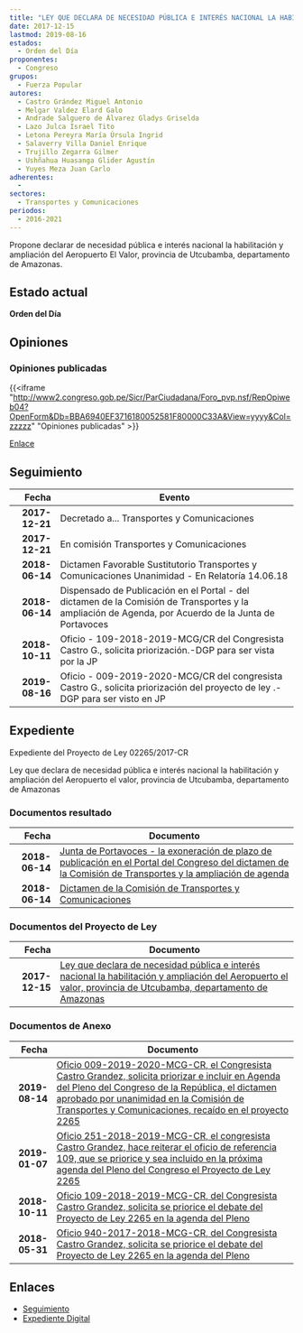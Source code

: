 ```yaml
---
title: "LEY QUE DECLARA DE NECESIDAD PÚBLICA E INTERÉS NACIONAL LA HABILITACIÓN Y AMPLIACIÓN DEL AEROPUERTO EL VALOR, PROVINCIA DE UTCUBAMBA, DEPARTAMENTO DE AMAZONAS"
date: 2017-12-15
lastmod: 2019-08-16
estados: 
  - Orden del Día
proponentes: 
  - Congreso
grupos: 
  - Fuerza Popular
autores: 
  - Castro Grández Miguel Antonio
  - Melgar Valdez Elard Galo
  - Andrade Salguero de Álvarez Gladys Griselda
  - Lazo Julca Israel Tito
  - Letona Pereyra María Úrsula Ingrid
  - Salaverry Villa Daniel Enrique
  - Trujillo Zegarra Gilmer
  - Ushñahua Huasanga Glider Agustín
  - Yuyes Meza Juan Carlo
adherentes: 
  - 
sectores: 
  - Transportes y Comunicaciones
periodos: 
  - 2016-2021
---
```


Propone declarar de necesidad pública e interés nacional la habilitación y ampliación del Aeropuerto El Valor, provincia de Utcubamba, departamento de Amazonas.


## Estado actual

**Orden del Día**

## Opiniones

### Opiniones publicadas

{{<iframe "http://www2.congreso.gob.pe/Sicr/ParCiudadana/Foro_pvp.nsf/RepOpiweb04?OpenForm&Db=BBA6940EF3716180052581F80000C33A&View=yyyy&Col=zzzzz" "Opiniones publicadas" >}}

[Enlace](http://www2.congreso.gob.pe/Sicr/ParCiudadana/Foro_pvp.nsf/RepOpiweb04?OpenForm&Db=BBA6940EF3716180052581F80000C33A&View=yyyy&Col=zzzzz)

## Seguimiento

| Fecha | Evento |
|------:|--------|
| **2017-12-21** | Decretado a... Transportes y Comunicaciones|
| **2017-12-21** | En comisión Transportes y Comunicaciones|
| **2018-06-14** | Dictamen Favorable Sustitutorio Transportes y Comunicaciones Unanimidad - En Relatoría 14.06.18|
| **2018-06-14** | Dispensado de Publicación en el Portal - del dictamen de la Comisión de Transportes y la ampliación de Agenda, por Acuerdo de la Junta de Portavoces|
| **2018-10-11** | Oficio - 109-2018-2019-MCG/CR del Congresista Castro G., solicita priorización.-DGP para ser vista por la JP|
| **2019-08-16** | Oficio - 009-2019-2020-MCG/CR del congresista Castro G., solicita priorización del proyecto de ley .-DGP para ser visto en JP|


## Expediente

Expediente del Proyecto de Ley 02265/2017-CR

Ley que declara de necesidad pública e interés nacional la habilitación y ampliación del Aeropuerto el valor, provincia de Utcubamba, departamento de Amazonas


### Documentos resultado

| Fecha | Documento |
|------:|--------|
| **2018-06-14** | [Junta de Portavoces - la exoneración de plazo de publicación en el Portal del Congreso del dictamen de la Comisión de Transportes y la ampliación de agenda](http://www.leyes.congreso.gob.pe/Documentos/2016_2021/Acuerdos/Junta_Portavoces/AJP0226520180614.pdf) |
| **2018-06-14** | [Dictamen de la Comisión de Transportes y Comunicaciones](http://www.leyes.congreso.gob.pe/Documentos/2016_2021/Seguimiento_de_Proyectos_de_Ley/00940PL20170614.pdf) |

### Documentos del Proyecto de Ley

| Fecha | Documento |
|------:|--------|
| **2017-12-15** | [Ley que declara de necesidad pública e interés nacional la habilitación y ampliación del Aeropuerto el valor, provincia de Utcubamba, departamento de Amazonas](http://www.leyes.congreso.gob.pe/Documentos/2016_2021/Proyectos_de_Ley_y_de_Resoluciones_Legislativas/PL0226520171215.pdf) |

### Documentos de Anexo

| Fecha | Documento |
|------:|--------|
| **2019-08-14** | [Oficio 009-2019-2020-MCG-CR, el Congresista Castro Grandez, solicita priorizar e incluir en Agenda del Pleno del Congreso de la República, el dictamen aprobado por unanimidad en la Comisión de Transportes y Comunicaciones, recaído en el proyecto 2265](http://www.leyes.congreso.gob.pe/Documentos/2016_2021/Oficios/Congresistas/OFICIO-009-2019-2020-MCG-CR.pdf) |
| **2019-01-07** | [Oficio 251-2018-2019-MCG-CR, el congresista Castro Grandez, hace reiterar el oficio de referencia 109, que se priorice y sea incluido en la próxima agenda del Pleno del Congreso el Proyecto de Ley 2265](http://www.leyes.congreso.gob.pe/Documentos/2016_2021/Oficios/Congresistas/OFICIO-251-2018-2019-MCG-CR.pdf) |
| **2018-10-11** | [Oficio 109-2018-2019-MCG-CR, del Congresista Castro Grandez, solicita se priorice el debate del Proyecto de Ley 2265 en la agenda del Pleno](http://www.leyes.congreso.gob.pe/Documentos/2016_2021/Oficios/Congresistas/OFICIO-109-2018-2019-MCG-CR.PDF) |
| **2018-05-31** | [Oficio 940-2017-2018-MCG-CR, del Congresista Castro Grandez, solicita se priorice el debate del Proyecto de Ley 2265 en la agenda del Pleno](http://www.leyes.congreso.gob.pe/Documentos/2016_2021/Oficios/Congresistas/OFICIO-940-2017-2018-MCG-CR.pdf) |

## Enlaces 

- [Seguimiento](http://www2.congreso.gob.pe/Sicr/TraDocEstProc/CLProLey2016.nsf/f7fff46988ca05b1052578e100829cc7/e11d3d8dd9cabb95052581f70072d823?OpenDocument)
- [Expediente Digital](http://www2.congreso.gob.pe/Sicr/TraDocEstProc/CLProLey2016.nsf/f7fff46988ca05b1052578e100829cc7/e11d3d8dd9cabb95052581f70072d823?OpenDocument&Click=05257FB7005EB655.eb71d0cf91d8294e05256cdf006b5706/$Body/0.1C6C)
